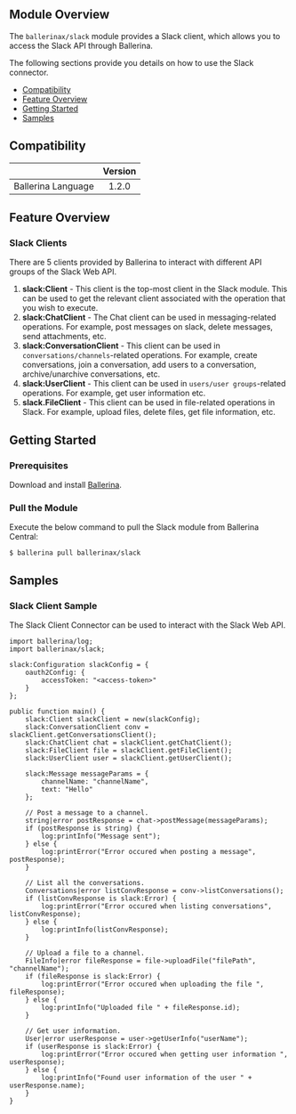 ## Module Overview

The `ballerinax/slack` module provides a Slack client, which allows you to access the Slack API through Ballerina.

The following sections provide you details on how to use the Slack connector.

- [Compatibility](#compatibility)
- [Feature Overview](#feature-overview)
- [Getting Started](#getting-started)
- [Samples](#samples)

## Compatibility

|                             |           Version           |
|:---------------------------:|:---------------------------:|
| Ballerina Language          |            1.2.0            |

## Feature Overview

### Slack Clients
There are 5 clients provided by Ballerina to interact with different API groups of the Slack Web API. 
1. **slack:Client** - This client is the top-most client in the Slack module. This can be used to get the relevant client associated with the operation
that you wish to execute.
2. **slack:ChatClient** - The Chat client can be used in messaging-related operations. For example, post messages on slack, delete messages, 
send attachments, etc.
3. **slack:ConversationClient** - This client can be used in `conversations/channels`-related operations. For example, create conversations,
join a conversation, add users to a conversation, archive/unarchive conversations, etc.
4. **slack:UserClient** - This client can be used in `users/user groups`-related operations. For example, get user information etc.
5. **slack.FileClient** - This client can be used in file-related operations in Slack. For example, upload files, delete files, get file information, etc.

## Getting Started

### Prerequisites
Download and install [Ballerina](https://ballerinalang.org/downloads/).

### Pull the Module
Execute the below command to pull the Slack module from Ballerina Central:
```ballerina
$ ballerina pull ballerinax/slack
```

## Samples

### Slack Client Sample
The Slack Client Connector can be used to interact with the Slack Web API.

```ballerina
import ballerina/log;
import ballerinax/slack;

slack:Configuration slackConfig = {
    oauth2Config: {
        accessToken: "<access-token>"
    }
};

public function main() {
    slack:Client slackClient = new(slackConfig);
    slack:ConversationClient conv = slackClient.getConversationsClient();
    slack:ChatClient chat = slackClient.getChatClient();
    slack:FileClient file = slackClient.getFileClient();
    slack:UserClient user = slackClient.getUserClient();

    slack:Message messageParams = {
        channelName: "channelName",
        text: "Hello"
    };

    // Post a message to a channel.
    string|error postResponse = chat->postMessage(messageParams);
    if (postResponse is string) {
        log:printInfo("Message sent");
    } else {
        log:printError("Error occured when posting a message", postResponse);
    }

    // List all the conversations.
    Conversations|error listConvResponse = conv->listConversations();
    if (listConvResponse is slack:Error) {
        log:printError("Error occured when listing conversations", listConvResponse);
    } else {
        log:printInfo(listConvResponse);
    }

    // Upload a file to a channel.
    FileInfo|error fileResponse = file->uploadFile("filePath", "channelName");
    if (fileResponse is slack:Error) {
        log:printError("Error occured when uploading the file ", fileResponse);
    } else {
        log:printInfo("Uploaded file " + fileResponse.id);
    }

    // Get user information.
    User|error userResponse = user->getUserInfo("userName");
    if (userResponse is slack:Error) {
        log:printError("Error occured when getting user information ", userResponse);
    } else {
        log:printInfo("Found user information of the user " + userResponse.name);
    }
}
```
